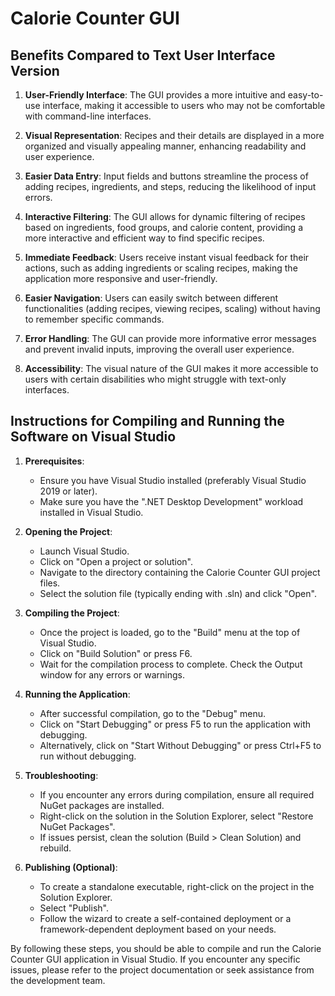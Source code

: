 # Calorie Counter GUI

## Benefits Compared to Text User Interface Version

1. **User-Friendly Interface**: The GUI provides a more intuitive and easy-to-use interface, making it accessible to users who may not be comfortable with command-line interfaces.

2. **Visual Representation**: Recipes and their details are displayed in a more organized and visually appealing manner, enhancing readability and user experience.

3. **Easier Data Entry**: Input fields and buttons streamline the process of adding recipes, ingredients, and steps, reducing the likelihood of input errors.

4. **Interactive Filtering**: The GUI allows for dynamic filtering of recipes based on ingredients, food groups, and calorie content, providing a more interactive and efficient way to find specific recipes.

5. **Immediate Feedback**: Users receive instant visual feedback for their actions, such as adding ingredients or scaling recipes, making the application more responsive and user-friendly.

6. **Easier Navigation**: Users can easily switch between different functionalities (adding recipes, viewing recipes, scaling) without having to remember specific commands.

7. **Error Handling**: The GUI can provide more informative error messages and prevent invalid inputs, improving the overall user experience.

8. **Accessibility**: The visual nature of the GUI makes it more accessible to users with certain disabilities who might struggle with text-only interfaces.

## Instructions for Compiling and Running the Software on Visual Studio

1. **Prerequisites**:
   - Ensure you have Visual Studio installed (preferably Visual Studio 2019 or later).
   - Make sure you have the ".NET Desktop Development" workload installed in Visual Studio.

2. **Opening the Project**:
   - Launch Visual Studio.
   - Click on "Open a project or solution".
   - Navigate to the directory containing the Calorie Counter GUI project files.
   - Select the solution file (typically ending with .sln) and click "Open".

3. **Compiling the Project**:
   - Once the project is loaded, go to the "Build" menu at the top of Visual Studio.
   - Click on "Build Solution" or press F6.
   - Wait for the compilation process to complete. Check the Output window for any errors or warnings.

4. **Running the Application**:
   - After successful compilation, go to the "Debug" menu.
   - Click on "Start Debugging" or press F5 to run the application with debugging.
   - Alternatively, click on "Start Without Debugging" or press Ctrl+F5 to run without debugging.

5. **Troubleshooting**:
   - If you encounter any errors during compilation, ensure all required NuGet packages are installed.
   - Right-click on the solution in the Solution Explorer, select "Restore NuGet Packages".
   - If issues persist, clean the solution (Build > Clean Solution) and rebuild.

6. **Publishing (Optional)**:
   - To create a standalone executable, right-click on the project in the Solution Explorer.
   - Select "Publish".
   - Follow the wizard to create a self-contained deployment or a framework-dependent deployment based on your needs.

By following these steps, you should be able to compile and run the Calorie Counter GUI application in Visual Studio. If you encounter any specific issues, please refer to the project documentation or seek assistance from the development team.
